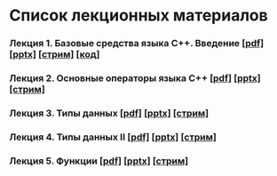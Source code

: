 # Список лекционных материалов

### Лекция 1. Базовые средства языка С++. Введение [[pdf]](./lecture_01/presentation.pdf) [[pptx]](./lecture_01/presentation.pptx) [[стрим]](https://youtu.be/x9ifGjHMzfU) [[код]](./lecture_01/code)

### Лекция 2. Основные операторы языка С++  [[pdf]](./lecture_02/presentation.pdf) [[pptx]](./lecture_02/presentation.pptx) [[стрим]](https://youtu.be/4VDkoRKeV4M)

### Лекция 3. Типы данных  [[pdf]](./lecture_03/presentation.pdf) [[pptx]](./lecture_03/presentation.pptx) [[стрим]](https://youtu.be/ooHjYNFZObQ)

### Лекция 4. Типы данных II  [[pdf]](./lecture_04/presentation.pdf) [[pptx]](./lecture_04/presentation.pptx) [[стрим]](https://youtu.be/lBnlPAuRfRc)

### Лекция 5. Функции  [[pdf]](./lecture_05/presentation.pdf) [[pptx]](./lecture_05/presentation.pptx) [[стрим]](https://youtu.be/H5xyu7nLToc)